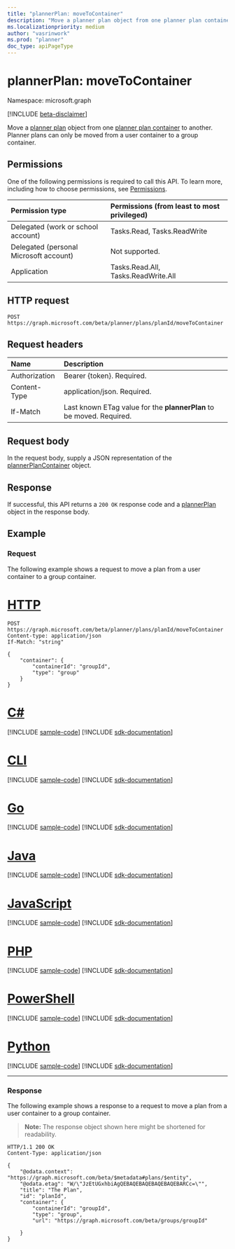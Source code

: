 ```yaml
---
title: "plannerPlan: moveToContainer"
description: "Move a planner plan object from one planner plan container to another."
ms.localizationpriority: medium
author: "vasrinwork"
ms.prod: "planner"
doc_type: apiPageType
---
```


# plannerPlan: moveToContainer

Namespace: microsoft.graph

[!INCLUDE [beta-disclaimer](../../includes/beta-disclaimer.md)]

Move a [planner plan](../resources/plannerplan.md) object from one [planner plan container](../resources/plannerplancontainer.md) to another. Planner plans can only be moved from a user container to a group container.

## Permissions
One of the following permissions is required to call this API. To learn more, including how to choose permissions, see [Permissions](/graph/permissions-reference).

|Permission type      | Permissions (from least to most privileged)              |
|:--------------------|:---------------------------------------------------------|
|Delegated (work or school account) | Tasks.Read, Tasks.ReadWrite    |
|Delegated (personal Microsoft account) | Not supported.    |
|Application | Tasks.Read.All, Tasks.ReadWrite.All |

## HTTP request
<!-- { "blockType": "ignored" } -->
```http
POST https://graph.microsoft.com/beta/planner/plans/planId/moveToContainer
```

## Request headers
|Name|Description|
|:---|:---|
|Authorization|Bearer {token}. Required.|
|Content-Type|application/json. Required.|
| If-Match  | Last known ETag value for the **plannerPlan** to be moved. Required.|

## Request body
In the request body, supply a JSON representation of the [plannerPlanContainer](../resources/plannerplancontainer.md) object.

## Response

If successful, this API returns a `200 OK` response code and a [plannerPlan](../resources/plannerplan.md) object in the response body.

## Example
### Request
The following example shows a request to move a plan from a user container to a group container.

# [HTTP](#tab/http)
<!-- {
  "blockType": "request",
  "name": "plannerplan_move_to_container_"
}-->
```http
POST https://graph.microsoft.com/beta/planner/plans/planId/moveToContainer
Content-type: application/json
If-Match: "string"

{
    "container": {
        "containerId": "groupId",
        "type": "group"
    }
}
```

# [C#](#tab/csharp)
[!INCLUDE [sample-code](../includes/snippets/csharp/plannerplan-move-to-container--csharp-snippets.md)]
[!INCLUDE [sdk-documentation](../includes/snippets/snippets-sdk-documentation-link.md)]

# [CLI](#tab/cli)
[!INCLUDE [sample-code](../includes/snippets/cli/plannerplan-move-to-container--cli-snippets.md)]
[!INCLUDE [sdk-documentation](../includes/snippets/snippets-sdk-documentation-link.md)]

# [Go](#tab/go)
[!INCLUDE [sample-code](../includes/snippets/go/plannerplan-move-to-container--go-snippets.md)]
[!INCLUDE [sdk-documentation](../includes/snippets/snippets-sdk-documentation-link.md)]

# [Java](#tab/java)
[!INCLUDE [sample-code](../includes/snippets/java/plannerplan-move-to-container--java-snippets.md)]
[!INCLUDE [sdk-documentation](../includes/snippets/snippets-sdk-documentation-link.md)]

# [JavaScript](#tab/javascript)
[!INCLUDE [sample-code](../includes/snippets/javascript/plannerplan-move-to-container--javascript-snippets.md)]
[!INCLUDE [sdk-documentation](../includes/snippets/snippets-sdk-documentation-link.md)]

# [PHP](#tab/php)
[!INCLUDE [sample-code](../includes/snippets/php/plannerplan-move-to-container--php-snippets.md)]
[!INCLUDE [sdk-documentation](../includes/snippets/snippets-sdk-documentation-link.md)]

# [PowerShell](#tab/powershell)
[!INCLUDE [sample-code](../includes/snippets/powershell/plannerplan-move-to-container--powershell-snippets.md)]
[!INCLUDE [sdk-documentation](../includes/snippets/snippets-sdk-documentation-link.md)]

# [Python](#tab/python)
[!INCLUDE [sample-code](../includes/snippets/python/plannerplan-move-to-container--python-snippets.md)]
[!INCLUDE [sdk-documentation](../includes/snippets/snippets-sdk-documentation-link.md)]

---

### Response
The following example shows a response to a request to move a plan from a user container to a group container.

>**Note:** The response object shown here might be shortened for readability.

<!-- {
  "blockType": "response",
  "truncated": true,
  "@odata.type": "microsoft.graph.plannerPlan"
}-->
```http
HTTP/1.1 200 OK
Content-Type: application/json

{
    "@odata.context": "https://graph.microsoft.com/beta/$metadata#plans/$entity",
    "@odata.etag": "W/\"JzEtUGxhbiAgQEBAQEBAQEBAQEBAQEBARCc=\"",
    "title": "The Plan",
    "id": "planId",
    "container": {
        "containerId": "groupId",
        "type": "group",
        "url": "https://graph.microsoft.com/beta/groups/groupId"

    }
}
```
